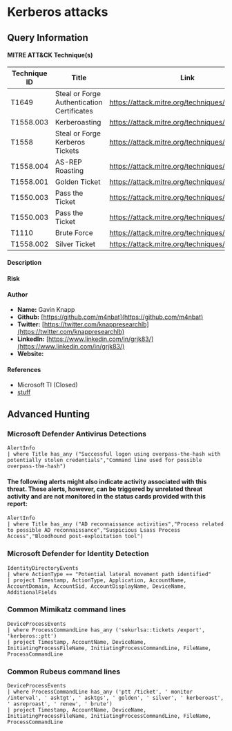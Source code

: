 # Kerberos attacks

## Query Information

#### MITRE ATT&CK Technique(s)

| Technique ID | Title                       | Link                                      |
|--------------|-----------------------------|-------------------------------------------|
|T1649 |Steal or Forge Authentication Certificates |  https://attack.mitre.org/techniques/T1649/ |
|T1558.003 |Kerberoasting |  https://attack.mitre.org/techniques/T1558/003/ |
|T1558 |Steal or Forge Kerberos Tickets |  https://attack.mitre.org/techniques/T1558/ |
|T1558.004 |AS-REP Roasting | https://attack.mitre.org/techniques/T1558/004/  |
|T1558.001 |Golden Ticket | https://attack.mitre.org/techniques/T1558/001/  |
|T1550.003 |Pass the Ticket |  https://attack.mitre.org/techniques/T1550/003/ |
|T1550.003 |Pass the Ticket |  https://attack.mitre.org/techniques/T1550/003/ |
|T1110 |Brute Force |  https://attack.mitre.org/techniques/T1110/ |
|T1558.002 |Silver Ticket | https://attack.mitre.org/techniques/T1558/002/  |

#### Description

#### Risk

#### Author 
- **Name:** Gavin Knapp
- **Github:** [https://github.com/m4nbat](https://github.com/m4nbat)
- **Twitter:** [https://twitter.com/knappresearchlb](https://twitter.com/knappresearchlb)
- **LinkedIn:** [https://www.linkedin.com/in/grjk83/](https://www.linkedin.com/in/grjk83/)
- **Website:**

#### References
- Microsoft TI (Closed)
- [stuff](link)

## Advanced Hunting

### Microsoft Defender Antivirus Detections

```KQL
AlertInfo 
| where Title has_any ("Successful logon using overpass-the-hash with potentially stolen credentials","Command line used for possible overpass-the-hash")
```

#### The following alerts might also indicate activity associated with this threat. These alerts, however, can be triggered by unrelated threat activity and are not monitored in the status cards provided with this report:

```KQL
AlertInfo 
| where Title has_any ("AD reconnaissance activities","Process related to possible AD reconnaissance","Suspicious Lsass Process Access","Bloodhound post-exploitation tool")
```

### Microsoft Defender for Identity Detection
```KQL
IdentityDirectoryEvents
| where ActionType == "Potential lateral movement path identified"
| project Timestamp, ActionType, Application, AccountName, AccountDomain, AccountSid, AccountDisplayName, DeviceName, AdditionalFields
```

### Common Mimikatz command lines 

```KQL
DeviceProcessEvents
| where ProcessCommandLine has_any ('sekurlsa::tickets /export', 'kerberos::ptt')
| project Timestamp, AccountName, DeviceName, InitiatingProcessFileName, InitiatingProcessCommandLine, FileName, ProcessCommandLine
```

### Common Rubeus command lines 

```KQL
DeviceProcessEvents
| where ProcessCommandLine has_any ('ptt /ticket', ' monitor /interval', ' asktgt', ' asktgs', ' golden', ' silver', ' kerberoast', ' asreproast', ' renew', ' brute')
| project Timestamp, AccountName, DeviceName, InitiatingProcessFileName, InitiatingProcessCommandLine, FileName, ProcessCommandLine
```
